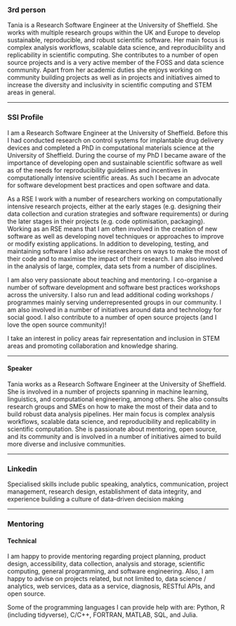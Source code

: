 ### 3rd person

Tania is a Research Software Engineer at the University of Sheffield. She works with multiple research groups within the UK and Europe to develop sustainable, reproducible, and robust scientific software.
Her main focus is complex analysis workflows, scalable data science, and reproducibility and replicability in scientific computing. She contributes to a number of open source projects and is a very active member of the FOSS and data science community. Apart from her academic duties she enjoys working on community building projects as well as in projects and initiatives aimed to increase the diversity and inclusivity in scientific computing and STEM areas in general.

---

### SSI Profile

I am a Research Software Engineer at the University of Sheffield. Before this I had conducted research on control systems for implantable drug delivery devices and completed a PhD in computational materials science at the University of Sheffield. During the course of my PhD I became aware of the importance of developing open and sustainable scientific software as well as of the needs for reproducibility guidelines and incentives in computationally intensive scientific areas. As such I became an advocate for software development best practices and open software and data.

As a RSE I work with a number of researchers working on computationally intensive research projects, either at the early stages (e.g. designing their data collection and curation strategies and software requirements) or during the later stages in their projects (e.g. code optimisation, packaging).
Working as an RSE means that I am often involved in the creation of new software as well as developing novel techniques or approaches to improve or modify existing applications.
In addition to developing, testing, and maintaining software I also advise researchers on ways to make the most of their code and to maximise the impact of their research. I am also involved in the analysis of large, complex, data sets from a number of disciplines.

I am also very passionate about teaching and mentoring. I co-organise a number of software development and software best practices workshops across the university. I also run and lead additional coding workshops / programmes mainly serving underrepresented groups in our community. I am also involved in a number of initiatives around data and technology for social good. I also contribute  to a number of open source projects (and I love the open source community)!

I take an interest in policy areas fair representation and inclusion in STEM areas and promoting collaboration and knowledge sharing.

----

#### Speaker
Tania works as a Research Software Engineer at the University of Sheffield. She is involved in a number of projects spanning in machine learning, linguistics, and computational engineering, among others. She also consults research groups and SMEs on how to make the most of their data and to build robust data analysis pipelines. Her main focus is complex analysis workflows, scalable data science, and reproducibility and replicability in scientific computation. She is passionate about mentoring, open source, and its community and is involved in a number of initiatives aimed to build more diverse and inclusive communities.

-----
### Linkedin

Specialised skills include public speaking, analytics, communication, project management, research design, establishment of data integrity, and experience building a culture of data-driven decision making


---
### Mentoring

#### Technical
I am happy to provide mentoring regarding project planning, product design, accessibility, data collection, analysis and storage, scientific computing, general programming, and software engineering. Also, I am happy to advise on projects related, but not limited to, data science / analytics, web services, data as a service, diagnosis, RESTful APIs, and open source.

Some of the programming languages I can provide help with are: Python, R (including tidyverse), C/C++, FORTRAN, MATLAB, SQL, and Julia.
